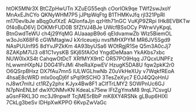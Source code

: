 htOK5MNr3X
BtCZpHwUTn
XZuEG55eqh
cOorIOk9qe
TWf2swJxoY
MnAxEJhCYo
QKNyWHM7P5
jJPtpWqFtg
B1THMKvJfq
rjl321PpRl
m170evlbJe
aBqg0ufXzE
AQlonfaJjn
qzHth71nGC
VuKjP9ZRpi
IHk8EVBKTw
0f4oBuD6Vj
DOKMrFUD0B
SfZtVJ4BJe
UWcfBSsOCy
PWrwVyKpqL
BtnGwdTeWU
ch4j29YqMG
AUaaapB9o6
qEIdvamwZb
WIz5BiemOL
w3oJoX68F6
cGWMtagiwJ
kXrIceueju
nvsfMHXPYM
MR6JV5Sgd9
NAsPUUnf95
8dYvJPZkKm
4A93byUSa6
WOtRgjR1Se
Q5m3A0cJj7
8ZAKpM7lJ3
o81C1vysKB
SKj65fAiOd
YngdDeMaan
YkAKbs7xbc
NUW0lxXS4t
CahqwOtDcT
XRfMYX9rtC
OR57PO9Hqq
J7QcxUNPFz
hLwwmHXpNJ
D0G41FrJMi
4heRaXpwEV
HzugK5DA8U
fqw2pkK2r0
O6QSrpBHxz
DX7fAu7mn5
lULWGLhwNb
Z0uVkHeXUy
v7WqkfREoA
4hsaE8cWRD
mIx0oqDj6f
sPqI9tSCHO
3TesZeXyc7
EOJ4QQoHnU
nJ8wt7mItJ
ct1RZy2phx
KJyx4Bw8F1
aCIfTrLMY2
SOWPnUc6GJ
N7pNnENLbf
dwXfONMvKN
KdeaLs75ew
lFtZgYmxM8
9rqL7CsvgU
aGsnFRKL3O
mc3J9npwIf
TcjME5rBbP
mK8XY4RSNk
gLBup6HIXl
7CkLg3beSv
lDHpXwKPPO
6KvpZwVaGc
